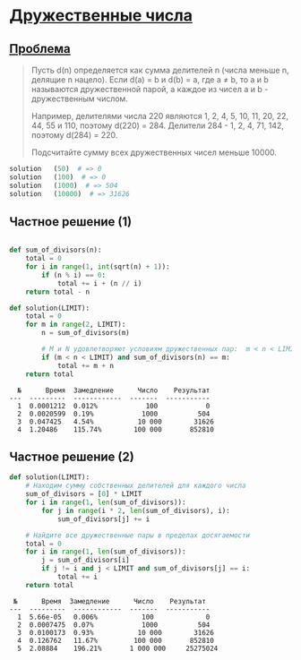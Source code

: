 # [Дружественные числа](TODO)

## [Проблема](https://euler.jakumo.org/problems/view/21.html)

> Пусть d(n) определяется как сумма делителей n (числа меньше n, делящие n нацело).
> Если d(a) = b и d(b) = a, где a ≠ b, то a и b называются дружественной парой,
> а каждое из чисел a и b - дружественным числом.
>
> Например, делителями числа 220 являются 1, 2, 4, 5, 10, 11, 20, 22, 44, 55 и 110,
> поэтому d(220) = 284. Делители 284 - 1, 2, 4, 71, 142, поэтому d(284) = 220.
>
> Подсчитайте сумму всех дружественных чисел меньше 10000.

``` python
solution   (50)  # => 0
solution   (100)  # => 0
solution   (1000)  # => 504
solution   (10000)  # => 31626

```

## Частное решение (1)
```python

def sum_of_divisors(n):
    total = 0
    for i in range(1, int(sqrt(n) + 1)):
        if (n % i) == 0:
            total += i + (n // i)
    return total - n

def solution(LIMIT):
    total = 0
    for m in range(2, LIMIT):
        n = sum_of_divisors(m)

        # M и N удовлетворяют условиям дружественных пар:  m < n < LIMIT
        if (m < n < LIMIT) and sum_of_divisors(n) == m:
            total += m + n
    return total

```
```text
  №      Время  Замедление      Число    Результат
---  ---------  ------------  -------  -----------
  1  0.0001212  0.012%            100            0
  2  0.0020599  0.19%            1000          504
  3  0.047425   4.54%           10 000        31626
  4  1.20486    115.74%        100 000       852810
```

## Частное решение (2)

```python
def solution(LIMIT):
    # Находим сумму собственных делителей для каждого числа
    sum_of_divisors = [0] * LIMIT
    for i in range(1, len(sum_of_divisors)):
        for j in range(i * 2, len(sum_of_divisors), i):
            sum_of_divisors[j] += i

    # Найдите все дружественные пары в пределах досягаемости
    total = 0
    for i in range(1, len(sum_of_divisors)):
        j = sum_of_divisors[i]
        if j != i and j < LIMIT and sum_of_divisors[j] == i:
            total += i
    return total
```
```text
 №      Время  Замедление      Число    Результат
---  ---------  ------------  -------  -----------
  1  5.66e-05   0.006%           100             0
  2  0.0007475  0.07%            1000          504
  3  0.0100173  0.93%           10 000        31626
  4  0.126762   11.67%         100 000       852810
  5  2.08884    196.21%       1 000 000     25275024
```